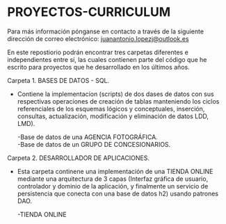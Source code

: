 # PROYECTOS-CURRICULUM
Para más información pónganse en contacto a través de la siguiente dirección de correo electrónico: juanantonio.lopezj@outlook.es

En este repostiorio podrán encontrar tres carpetas diferentes e independientes entre sí, las cuales contienen parte del 
código que he escrito para proyectos que he desarrollado en los últimos años. 

Carpeta 1. BASES DE DATOS - SQL. 

  * Contiene la implementacíon (scripts) de dos dases de datos con sus respectivas operaciones de creación de tablas manteniendo los 
  ciclos referenciales de los esquemas lógicos y conceptuales,  inserción, consultas, actualización, modificación y eliminación de datos
  LDD, LMD).
  
    -Base de datos de una AGENCIA FOTOGRÁFICA.  
    -Base de datos de un GRUPO DE CONCESIONARIOS.

Carpeta 2. DESARROLLADOR DE APLICACIONES. 

  * Esta carpeta continene una implementación de una TIENDA ONLINE mediante una arquitectura de 3 capas (Interfaz gráfica de usuario, 
  controlador y dominio de la aplicación, y finalmente un servicio de persistencia que conecta con una base de datos h2) 
  usando patrones DAO. 
    
     -TIENDA ONLINE

